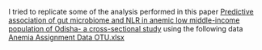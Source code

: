 I tried to replicate some of the analysis performed in this paper [Predictive association of gut microbiome and NLR in anemic low middle-income population of Odisha- a cross-sectional study](https://doi.org/10.3389/fnut.2023.1200688)
using the following data
[Anemia Assignment Data OTU.xlsx](https://github.com/user-attachments/files/16044216/Anemia.Assignment.Data.OTU.xlsx)
